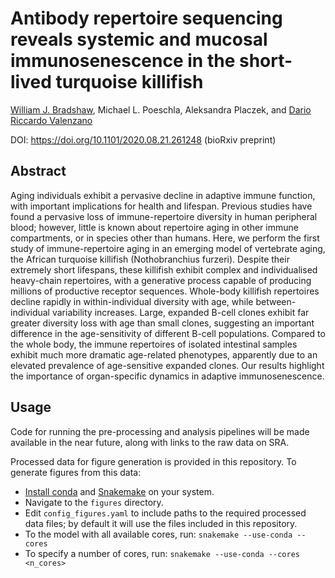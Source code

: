 # Antibody repertoire sequencing reveals systemic and mucosal immunosenescence in the short-lived turquoise killifish
[William J. Bradshaw](https://orcid.org/0000-0002-7345-3866), Michael L. Poeschla, Aleksandra Placzek, and [Dario Riccardo Valenzano](https://orcid.org/0000-0002-8761-8289)

DOI: https://doi.org/10.1101/2020.08.21.261248 (bioRxiv preprint)

## Abstract

Aging individuals exhibit a pervasive decline in adaptive immune function, with important implications for health and lifespan. Previous studies have found a pervasive loss of immune-repertoire diversity in human peripheral blood; however, little is known about repertoire aging in other immune compartments, or in species other than humans. Here, we perform the first study of immune-repertoire aging in an emerging model of vertebrate aging, the African turquoise killifish (Nothobranchius furzeri). Despite their extremely short lifespans, these killifish exhibit complex and individualised heavy-chain repertoires, with a generative process capable of producing millions of productive receptor sequences. Whole-body killifish repertoires decline rapidly in within-individual diversity with age, while between-individual variability increases. Large, expanded B-cell clones exhibit far greater diversity loss with age than small clones, suggesting an important difference in the age-sensitivity of different B-cell populations. Compared to the whole body, the immune repertoires of isolated intestinal samples exhibit much more dramatic age-related phenotypes, apparently due to an elevated prevalence of age-sensitive expanded clones. Our results highlight the importance of organ-specific dynamics in adaptive immunosenescence. 

## Usage

Code for running the pre-processing and analysis pipelines will be made available in the near future, along with links to the raw data on SRA.

Processed data for figure generation is provided in this repository. To generate figures from this data:

- [Install conda](https://docs.conda.io/projects/conda/en/latest/user-guide/install/) and [Snakemake](https://snakemake.readthedocs.io/en/stable/getting_started/installation.html) on your system.
- Navigate to the `figures` directory.
- Edit `config_figures.yaml` to include paths to the required processed data files; by default it will use the files included in this repository.
- To the model with all available cores, run:
```snakemake --use-conda --cores```
- To specify a number of cores, run:
```snakemake --use-conda --cores <n_cores>```
